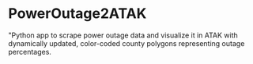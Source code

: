 # PowerOutage2ATAK
"Python app to scrape power outage data and visualize it in ATAK with dynamically updated, color-coded county polygons representing outage percentages.
